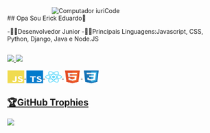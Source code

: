 <img src="https://raw.githubusercontent.com/MicaelliMedeiros/micaellimedeiros/master/image/computer-illustration.png" min-width="400px" max-width="400px" width="400px" align="right" alt="Computador iuriCode">
<br>
##  Opa Sou Erick Eduardo🖖

-👨‍💻Desenvolvedor Junior
-👨‍💻Principais Linguagens:Javascript, CSS, Python, Django, Java e Node.JS
##
<div>
  <a href="https://github.com/erickdud">
  <img height="180em" src="https://github-readme-stats.vercel.app/api?username=erickdud&show_icons=true&theme=algolia&include_all_commits=true&count_private=true"/>
  <img height="180em" src="https://github-readme-stats.vercel.app/api/top-langs/?username=erickdud&layout=compact&langs_count=7&theme=algolia"/>
</div>
<div style="display: inline_block"><br>
  <img align="center" alt="erick-Js" height="30" width="40" src="https://raw.githubusercontent.com/devicons/devicon/master/icons/javascript/javascript-plain.svg">
  <img align="center" alt="erick-Ts" height="30" width="40" src="https://raw.githubusercontent.com/devicons/devicon/master/icons/typescript/typescript-plain.svg">
  <img align="center" alt="erick-React" height="30" width="40" src="https://raw.githubusercontent.com/devicons/devicon/master/icons/react/react-original.svg">
  <img align="center" alt="erick-HTML" height="30" width="40" src="https://raw.githubusercontent.com/devicons/devicon/master/icons/html5/html5-original.svg">
  <img align="center" alt="erick-CSS" height="30" width="40" src="https://raw.githubusercontent.com/devicons/devicon/master/icons/css3/css3-original.svg">


  ##
  
 ## 🏆GitHub Trophies
![](https://github-profile-trophy.vercel.app/?username=erickdud&theme=tokyonight&no-frame=false&no-bg=false&margin-w=4)
